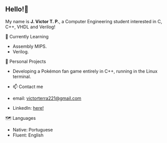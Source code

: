 ## Hello!👋

My name is **J. Victor T. P.**, a Computer Engineering student interested in C, C++, VHDL and Verilog!

🔭 Currently Learning
- Assembly MIPS.
- Verilog.
  
🌱 Personal Projects
- Developing a Pokémon fan game entirely in C++, running in the Linux terminal.

- 📫 Contact me 
- email: victorterra221@gmail.com
- LinkedIn: [here!](https://www.linkedin.com/in/j-victor-tp/)

🗺️ Languages
- Native: Portuguese
- Fluent: English
